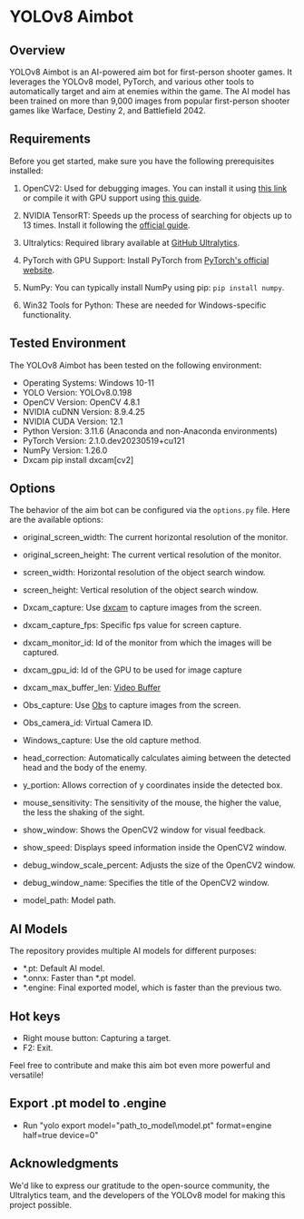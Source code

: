 # YOLOv8 Aimbot

## Overview

YOLOv8 Aimbot is an AI-powered aim bot for first-person shooter games. It leverages the YOLOv8 model, PyTorch, and various other tools to automatically target and aim at enemies within the game. The AI model has been trained on more than 9,000 images from popular first-person shooter games like Warface, Destiny 2, and Battlefield 2042.

## Requirements

Before you get started, make sure you have the following prerequisites installed:

1. OpenCV2: Used for debugging images. You can install it using [this link](https://pypi.org/project/opencv-python) or compile it with GPU support using [this guide](https://www.youtube.com/watch?v=HsuKxjQhFU0&ab_channel=NicolaiNielsen).

2. NVIDIA TensorRT: Speeds up the process of searching for objects up to 13 times. Install it following the [official guide](https://docs.nvidia.com/deeplearning/tensorrt/install-guide/index.html).

3. Ultralytics: Required library available at [GitHub Ultralytics](https://github.com/ultralytics/ultralytics).

4. PyTorch with GPU Support: Install PyTorch from [PyTorch's official website](https://pytorch.org/).

5. NumPy: You can typically install NumPy using pip: `pip install numpy`.

6. Win32 Tools for Python: These are needed for Windows-specific functionality.

## Tested Environment

The YOLOv8 Aimbot has been tested on the following environment:

- Operating Systems: Windows 10-11
- YOLO Version: YOLOv8.0.198
- OpenCV Version: OpenCV 4.8.1
- NVIDIA cuDNN Version: 8.9.4.25
- NVIDIA CUDA Version: 12.1
- Python Version: 3.11.6 (Anaconda and non-Anaconda environments)
- PyTorch Version: 2.1.0.dev20230519+cu121
- NumPy Version: 1.26.0
- Dxcam pip install dxcam[cv2]

## Options

The behavior of the aim bot can be configured via the `options.py` file. Here are the available options:
- original_screen_width: The current horizontal resolution of the monitor.
- original_screen_height: The current vertical resolution of the monitor.

- screen_width: Horizontal resolution of the object search window.
- screen_height: Vertical resolution of the object search window.

- Dxcam_capture: Use [dxcam](https://github.com/ra1nty/DXcam) to capture images from the screen.
- dxcam_capture_fps: Specific fps value for screen capture.
- dxcam_monitor_id: Id of the monitor from which the images will be captured.
- dxcam_gpu_id: Id of the GPU to be used for image capture
- dxcam_max_buffer_len: [Video Buffer](https://github.com/ra1nty/DXcam#video-buffer)

- Obs_capture: Use [Obs](https://github.com/obsproject/obs-studio) to capture images from the screen.
- Obs_camera_id: Virtual Camera ID.

- Windows_capture: Use the old capture method.

- head_correction: Automatically calculates aiming between the detected head and the body of the enemy.
- y_portion: Allows correction of y coordinates inside the detected box.

- mouse_sensitivity: The sensitivity of the mouse, the higher the value, the less the shaking of the sight.

- show_window: Shows the OpenCV2 window for visual feedback.
- show_speed: Displays speed information inside the OpenCV2 window.
- debug_window_scale_percent: Adjusts the size of the OpenCV2 window.
- debug_window_name: Specifies the title of the OpenCV2 window.

- model_path: Model path.
## AI Models

The repository provides multiple AI models for different purposes:

- *.pt: Default AI model.
- *.onnx: Faster than *.pt model.
- *.engine: Final exported model, which is faster than the previous two.
## Hot keys

- Right mouse button: Capturing a target.
- F2: Exit.

Feel free to contribute and make this aim bot even more powerful and versatile!

## Export .pt model to .engine

- Run "yolo export model="path_to_model\model.pt" format=engine half=true device=0"
## Acknowledgments

We'd like to express our gratitude to the open-source community, the Ultralytics team, and the developers of the YOLOv8 model for making this project possible.
